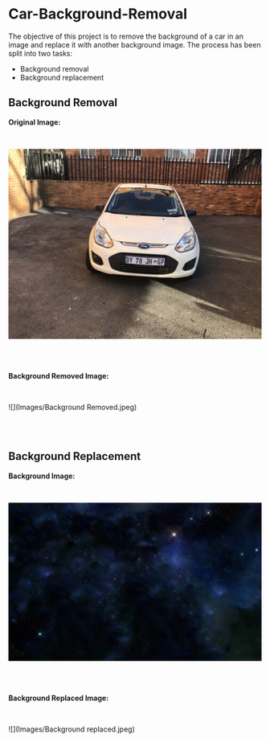# Car-Background-Removal

The objective of this project is to remove the background of a car in an image and replace it with another background image. The process has been split into two tasks:

 - Background removal
 - Background replacement

## Background Removal

**Original Image:**

<br>

![](Images/view1.jpeg)

<br>
<br>

**Background Removed Image:**

<br>

![](Images/Background Removed.jpeg)

<br>
<br>

## Background Replacement

**Background Image:**

<br>

![](Images/Background1.jpg)

<br>
<br>

**Background Replaced Image:**

<br>

![](Images/Background replaced.jpeg)
